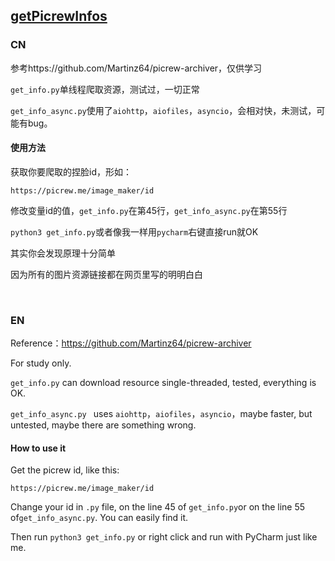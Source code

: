 ## **[getPicrewInfos](https://github.com/ZWN2001/getPicrewInfos)**

### CN

参考https://github.com/Martinz64/picrew-archiver，仅供学习

`get_info.py`单线程爬取资源，测试过，一切正常

`get_info_async.py`使用了`aiohttp`，`aiofiles`，`asyncio`，会相对快，未测试，可能有bug。

#### 使用方法

获取你要爬取的捏脸id，形如：

```text
https://picrew.me/image_maker/id
```

修改变量id的值，`get_info.py`在第45行，`get_info_async.py`在第55行

`python3 get_info.py`或者像我一样用`pycharm`右键直接run就OK

其实你会发现原理十分简单

因为所有的图片资源链接都在网页里写的明明白白

&nbsp;

### EN

Reference：https://github.com/Martinz64/picrew-archiver

For study only.

`get_info.py` can download resource single-threaded, tested, everything is OK.

`get_info_async.py `  uses `aiohttp`，`aiofiles`，`asyncio`，maybe faster, but untested, maybe there are something wrong.

#### How to use it

Get the picrew id, like this:

```
https://picrew.me/image_maker/id
```

Change your id in `.py` file,  on the line 45 of `get_info.py`or on the line 55 of`get_info_async.py`. You can easily find it.

Then run `python3 get_info.py` or  right click and run with PyCharm just like me.
